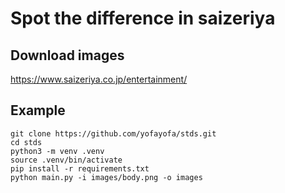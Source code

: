 # Spot the difference in saizeriya

## Download images

https://www.saizeriya.co.jp/entertainment/

## Example

```
git clone https://github.com/yofayofa/stds.git
cd stds
python3 -m venv .venv
source .venv/bin/activate
pip install -r requirements.txt
python main.py -i images/body.png -o images
```

